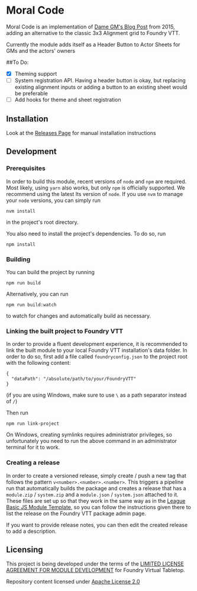# Moral Code

Moral Code is an implementation of [Dame GM's Blog Post] from 2015, adding an alternative to the classic 3x3 Alignment grid to Foundry VTT.

Currently the module adds itself as a Header Button to Actor Sheets for GMs and the actors' owners

##To Do:

- [x] Theming support
- [ ] System registration API. Having a header button is okay, but replacing existing alignment inputs or adding a button to an existing sheet would be preferable
- [ ] Add hooks for theme and sheet registration

## Installation

Look at the [Releases Page] for manual installation instructions

## Development

### Prerequisites

In order to build this module, recent versions of `node` and `npm` are
required. Most likely, using `yarn` also works, but only `npm` is officially
supported. We recommend using the latest lts version of `node`. If you use `nvm`
to manage your `node` versions, you can simply run

```
nvm install
```

in the project's root directory.

You also need to install the project's dependencies. To do so, run

```
npm install
```

### Building

You can build the project by running

```
npm run build
```

Alternatively, you can run

```
npm run build:watch
```

to watch for changes and automatically build as necessary.

### Linking the built project to Foundry VTT

In order to provide a fluent development experience, it is recommended to link
the built module to your local Foundry VTT installation's data folder. In
order to do so, first add a file called `foundryconfig.json` to the project root
with the following content:

```
{
  "dataPath": "/absolute/path/to/your/FoundryVTT"
}
```

(if you are using Windows, make sure to use `\` as a path separator instead of
`/`)

Then run

```
npm run link-project
```

On Windows, creating symlinks requires administrator privileges, so unfortunately
you need to run the above command in an administrator terminal for it to work.

### Creating a release

In order to create a versioned release, simply create / push a new tag that follows the pattern
`v<number>.<number>.<number>`. This triggers a pipeline run that automatically builds the package and creates a release
that has a `module.zip` / `system.zip` and a `module.json` / `system.json` attached to it. These files are set up so
that they work in the same way as in the [League Basic JS Module Template], so you can follow the instructions given
there to list the release on the Foundry VTT package admin page.

If you want to provide release notes, you can then edit the created release to add a description.

## Licensing

This project is being developed under the terms of the
[LIMITED LICENSE AGREEMENT FOR MODULE DEVELOPMENT] for Foundry Virtual Tabletop.

Repository content licensed under [Apache License 2.0]

[dame gm's blog post]: https://damegm.wordpress.com/2015/07/29/an-alternative-to-alignment/
[releases page]: https://gitlab.com/florad-foundry/moral-code/-/releases
[league basic js module template]: https://github.com/League-of-Foundry-Developers/FoundryVTT-Module-Template
[limited license agreement for module development]: https://foundryvtt.com/article/license/
[apache license 2.0]: https://gitlab.com/florad-foundry/moral-code/-/blob/main/LICENSE
